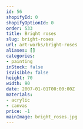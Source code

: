 ```yaml
---
id: 56
shopifyId: 0
shopifyOptionId: 0
order: 533
title: Bright roses
slug: bright-roses
url: art-works/bright-roses
aliases: []
categories:
- painting
inStock: false
isVisible: false
height: 70
width: 90
date: 2007-01-01T00:00:00Z
materials:
- acrylic
- canvas
price: -1
mainImage: bright_roses.jpg
---
```

